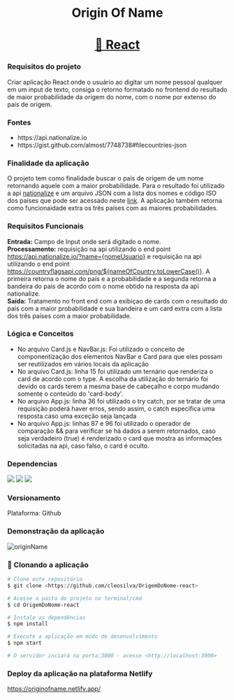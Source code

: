<h1 align = "center">Origin Of Name</h1>
<h1 align="center">
    <a href="https://reactjs.org/">🔗 React</a>
</h1>

### Requisitos do projeto
Criar aplicação React onde o usuário ao digitar um nome pessoal qualquer em um input de texto, consiga o retorno
formatado no frontend do resultado de maior probabilidade da origem do nome, com o nome por extenso do país
de origem.

### Fontes
<ul>
  <li>https://api.nationalize.io</li>
  <li>https://gist.github.com/almost/7748738#filecountries-json</li>
</ul>

### Finalidade da aplicação
O projeto tem como finalidade buscar o país de origem de um nome retornando aquele com a maior probabilidade. Para o resultado foi utilizado a api [nationalize](https://api.nationalize.io) e um arquivo JSON com a lista dos nomes e código ISO dos países que pode ser acessado neste [link](https://gist.github.com/almost/7748738#filecountries-json). A aplicação também retorna como funcionaidade extra os três países com as maiores probabilidades.

### Requisitos Funcionais
<strong>Entrada:</strong> Campo de Input onde será digitado o nome.<br>
<strong>Processamento:</strong> requisição na api utilizando o end point  https://api.nationalize.io/?name={nomeUsuario} e requisição na api utilizando o end point https://countryflagsapi.com/png/${nameOfCountry.toLowerCase()}. A primeira retorna o nome do país e a probabilidade e a segunda retorna a bandeira do país de acordo com o nome obtido na resposta da api nationalize.<br>
<strong>Saída:</strong> Tratamento no front end com a exibiçao de cards com o resultado do país com a maior probabilidade e sua bandeira e um card extra com a lista dos três países com a maior probabilidade.

### Lógica e Conceitos
<ul>
    <li>No arquivo Card.js e NavBar.js: Foi utilizado o conceito de componentização dos elementos NavBar e Card para que eles possam ser reutilizados em vários     locais da aplicação</li>
    <li>No arquivo Card.js: linha 15 foi utilizado um ternário que renderiza o card de acordo com o type. A escolha da utilização do ternário foi devido os         cards terem a mesma base de cabeçalho e corpo mudando somente o conteúdo do 'card-body'.</li>
    <li>No arquivo App.js: linha 36 foi utilizado o try catch, por se tratar de uma requisição poderá haver erros, sendo assim, o catch especifica uma resposta     caso uma exceção seja lançada</li>
    <li>No arquivo App.js: linhas 87 e 96 foi utilizado o operador de comparação && para verificar se há dados a serem retornados, caso seja verdadeiro (true)     é renderizado o card que mostra as informações solicitadas na api, caso falso, o card é oculto.</li>
</ul>


### Dependencias
<img src="https://img.shields.io/badge/npm-axios-orange"/> <img src="https://img.shields.io/badge/B-Bootstrap-yellowgreen"/> <img src="https://img.shields.io/badge/bs-react--icons-blue"/>

### Versionamento
Plataforma: Github

### Demonstração da aplicação
![originName](https://user-images.githubusercontent.com/82469705/177234579-fa575444-4df0-4629-9f31-9bcf4eb8ab83.gif)


### 🎲 Clonando a aplicação

```bash
# Clone este repositório
$ git clone <https://github.com/cleosilva/OrigemDoNome-react>

# Acesse a pasta do projeto no terminal/cmd
$ cd OrigemDoNome-react

# Instale as dependências
$ npm install

# Execute a aplicação em modo de desenvolvimento
$ npm start

# O servidor inciará na porta:3000 - acesse <http://localhost:3000>
```

### Deploy da aplicação na plataforma Netlify
https://originofname.netlify.app/

